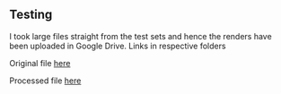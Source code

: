 ## Testing

I took large files straight from the test sets and hence the renders have been uploaded in Google Drive. Links in respective folders

Original file [here](https://drive.google.com/file/d/1iQgiKalp-z1XYh4H1zVuJ85OlReLCBgi/view?usp=sharing)

Processed file [here](https://drive.google.com/file/d/1ZKMF4OhP27RAtz1NvVaZ7gGkvKPbTQ6k/view?usp=sharing)
